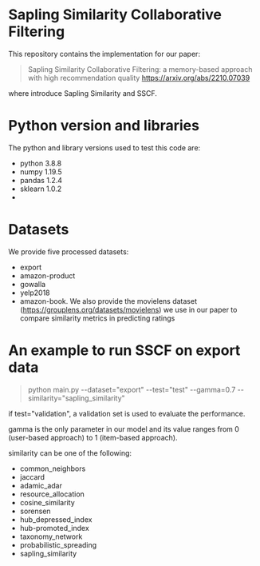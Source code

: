 # Sapling Similarity Collaborative Filtering
This repository contains the implementation for our paper:
> Sapling Similarity Collaborative Filtering: a memory-based approach with high recommendation quality https://arxiv.org/abs/2210.07039

where introduce Sapling Similarity and SSCF.

# Python version and libraries
The python and library versions used to test this code are:
- python 3.8.8
- numpy 1.19.5
- pandas 1.2.4
- sklearn 1.0.2
- 
# Datasets
We provide five processed datasets:
- export
- amazon-product
- gowalla
- yelp2018
- amazon-book. 
We also provide the movielens dataset (https://grouplens.org/datasets/movielens) we use in our paper to compare similarity metrics in predicting ratings
# An example to run SSCF on export data
> python main.py --dataset="export" --test="test" --gamma=0.7 --similarity="sapling_similarity"

if test="validation", a validation set is used to evaluate the performance.

gamma is the only parameter in our model and its value ranges from 0 (user-based approach) to 1 (item-based approach).

similarity can be one of the following:
- common_neighbors
- jaccard
- adamic_adar
- resource_allocation
- cosine_similarity
- sorensen
- hub_depressed_index
- hub-promoted_index
- taxonomy_network
- probabilistic_spreading
- sapling_similarity

